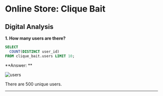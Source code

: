 # Online Store: Clique Bait

## Digital Analysis

**1. How many users are there?**

````sql
SELECT 
  COUNT(DISTINCT user_id)
FROM clique_bait.users LIMIT 10;
````

**Answer: **

![users](https://github.com/ts756632/Online_Store_Analysis/blob/main/image/users.PNG)

There are 500 unique users.

***
